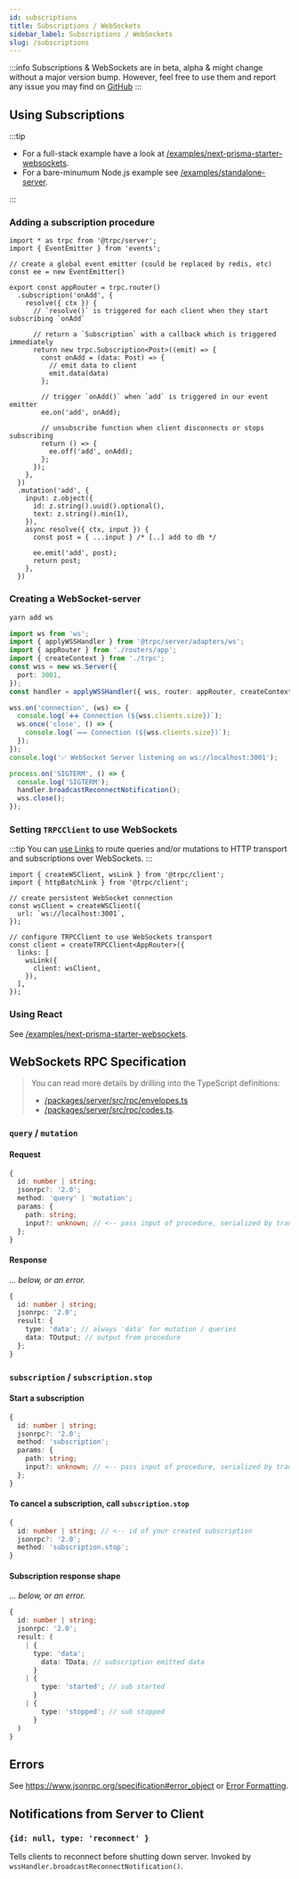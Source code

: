 ```yaml
---
id: subscriptions
title: Subscriptions / WebSockets
sidebar_label: Subscriptions / WebSockets
slug: /subscriptions
---
```


:::info
Subscriptions & WebSockets are in beta, alpha & might change without a major version bump. However, feel free to use them and report any issue you may find on [GitHub](https://github.com/trpc/trpc)
:::

## Using Subscriptions

:::tip
- For a full-stack example have a look at [/examples/next-prisma-starter-websockets](https://github.com/trpc/trpc/tree/main/examples/next-prisma-starter-websockets).
- For a bare-minumum Node.js example see [/examples/standalone-server](https://github.com/trpc/trpc/tree/main/examples/standalone-server).

:::

### Adding a subscription procedure


```tsx title='server/router.ts'
import * as trpc from '@trpc/server';
import { EventEmitter } from 'events';

// create a global event emitter (could be replaced by redis, etc)
const ee = new EventEmitter()

export const appRouter = trpc.router()
  .subscription('onAdd', {
    resolve({ ctx }) {
      // `resolve()` is triggered for each client when they start subscribing `onAdd`

      // return a `Subscription` with a callback which is triggered immediately
      return new trpc.Subscription<Post>((emit) => {
        const onAdd = (data: Post) => {
          // emit data to client
          emit.data(data)
        };

        // trigger `onAdd()` when `add` is triggered in our event emitter
        ee.on('add', onAdd);

        // unsubscribe function when client disconnects or stops subscribing
        return () => {
          ee.off('add', onAdd);
        };
      });
    },
  })
  .mutation('add', {
    input: z.object({
      id: z.string().uuid().optional(),
      text: z.string().min(1),
    }),
    async resolve({ ctx, input }) {
      const post = { ...input } /* [..] add to db */

      ee.emit('add', post);
      return post;
    },
  })
```

### Creating a WebSocket-server

```bash
yarn add ws
```

```ts title='server/wsServer.ts'
import ws from 'ws';
import { applyWSSHandler } from '@trpc/server/adapters/ws';
import { appRouter } from './routers/app';
import { createContext } from './trpc';
const wss = new ws.Server({
  port: 3001,
});
const handler = applyWSSHandler({ wss, router: appRouter, createContext });

wss.on('connection', (ws) => {
  console.log(`➕➕ Connection (${wss.clients.size})`);
  ws.once('close', () => {
    console.log(`➖➖ Connection (${wss.clients.size})`);
  });
});
console.log('✅ WebSocket Server listening on ws://localhost:3001');

process.on('SIGTERM', () => {
  console.log('SIGTERM');
  handler.broadcastReconnectNotification();
  wss.close();
});
```

### Setting `TRPCClient` to use WebSockets

:::tip
You can [use Links](../client/links.md) to route queries and/or mutations to HTTP transport and subscriptions over WebSockets.
:::

```tsx title='client.ts'
import { createWSClient, wsLink } from '@trpc/client';
import { httpBatchLink } from '@trpc/client';

// create persistent WebSocket connection
const wsClient = createWSClient({
  url: `ws://localhost:3001`,
});

// configure TRPCClient to use WebSockets transport
const client = createTRPCClient<AppRouter>({
  links: [
    wsLink({
      client: wsClient,
    }),
  ],
});
```




### Using React

See [/examples/next-prisma-starter-websockets](https://github.com/trpc/trpc/tree/main/examples/next-prisma-starter-websockets).

## WebSockets RPC Specification

> You can read more details by drilling into the TypeScript definitions: 
>
>- [/packages/server/src/rpc/envelopes.ts](https://github.com/trpc/trpc/tree/main/packages/server/src/rpc/envelopes.ts)
>- [/packages/server/src/rpc/codes.ts](https://github.com/trpc/trpc/tree/main/packages/server/src/rpc/codes.ts).


### `query` / `mutation`


#### Request

```ts
{
  id: number | string;
  jsonrpc?: '2.0';
  method: 'query' | 'mutation';
  params: {
    path: string;
    input?: unknown; // <-- pass input of procedure, serialized by transformer
  };
}
```

#### Response

_... below, or an error._

```ts
{
  id: number | string;
  jsonrpc: '2.0';
  result: {
    type: 'data'; // always 'data' for mutation / queries
    data: TOutput; // output from procedure
  };
}
```


### `subscription` / `subscription.stop`


#### Start a subscription

```ts
{
  id: number | string;
  jsonrpc?: '2.0';
  method: 'subscription';
  params: {
    path: string;
    input?: unknown; // <-- pass input of procedure, serialized by transformer
  };
}
```

#### To cancel a subscription, call `subscription.stop`

```ts
{
  id: number | string; // <-- id of your created subscription
  jsonrpc?: '2.0';
  method: 'subscription.stop';
}
```

#### Subscription response shape

_... below, or an error._

```ts
{
  id: number | string;
  jsonrpc: '2.0';
  result: (
    | {
      type: 'data';
        data: TData; // subscription emitted data
      }
    | {
        type: 'started'; // sub started
      }
    | {
        type: 'stopped'; // sub stopped
      }
  )
}
```

## Errors

See https://www.jsonrpc.org/specification#error_object or [Error Formatting](../server/error-formatting.md).


## Notifications from Server to Client


### `{id: null, type: 'reconnect' }`

Tells clients to reconnect before shutting down server. Invoked by `wssHandler.broadcastReconnectNotification()`.
